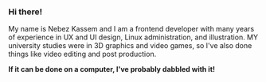 ### Hi there!

My name is Nebez Kassem and I am a frontend developer with many years of experience in UX and UI design, Linux administration, and illustration.
MY university studies were in 3D graphics and video games, so I've also done things like video editing and post production.

**If it can be done on a computer, I've probably dabbled with it!**

<!--
**nabaxo/nabaxo** is a ✨ _special_ ✨ repository because its `README.md` (this file) appears on your GitHub profile.

Here are some ideas to get you started:

- 🔭 I’m currently working on ...
- 🌱 I’m currently learning ...
- 👯 I’m looking to collaborate on ...
- 🤔 I’m looking for help with ...
- 💬 Ask me about ...
- 📫 How to reach me: ...
- 😄 Pronouns: ...
- ⚡ Fun fact: ...
-->
